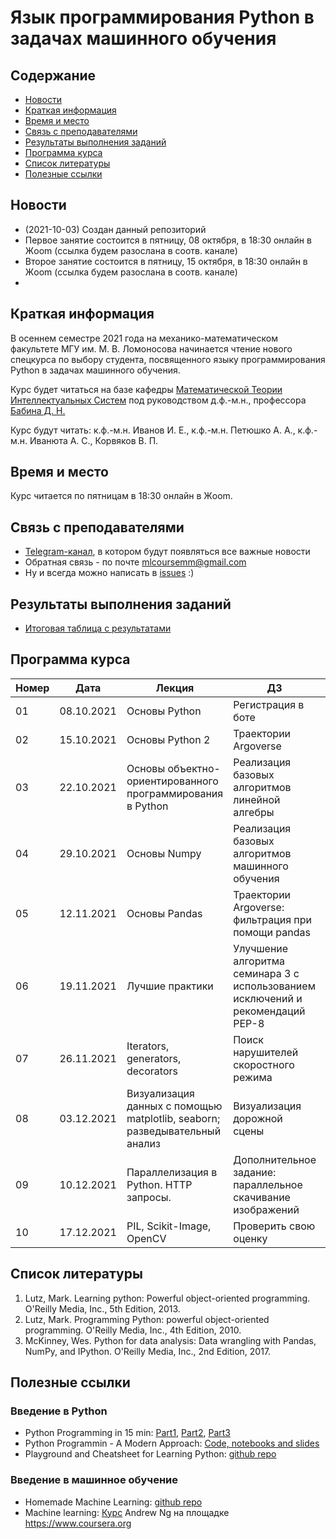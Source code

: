 # Язык программирования Python в задачах машинного обучения

## Содержание
* [Новости](#news)
* [Краткая информация](#info)
* [Время и место](#ww)
* [Связь с преподавателями](#feedback)
* [Результаты выполнения заданий](#marks)
* [Программа курса](#program)
* [Список литературы](#lit)
* [Полезные ссылки](#links)
## <a name="news" /> Новости
* (2021-10-03) Создан данный репозиторий
* Первое занятие состоится в пятницу, 08 октября, в 18:30 онлайн в Жoom (ссылка будем разослана в соотв. канале) 
* Второе занятие состоится в пятницу, 15 октября, в 18:30 онлайн в Жoom (ссылка будем разослана в соотв. канале) 
* 
## <a name="info" /> Краткая информация 
В осеннем семестре 2021 года на механико-математическом факультете МГУ им. М. В. Ломоносова начинается чтение нового спецкурса по выбору студента, посвященного языку программирования Python в задачах машинного обучения. 

Курс будет читаться на базе кафедры [Математической Теории Интеллектуальных Систем](http://intsys.msu.ru) под руководством д.ф.-м.н., профессора [Бабина Д. Н.](http://intsys.msu.ru/staff/babin/) 

Курс будут читать: к.ф.-м.н. Иванов И. Е., к.ф.-м.н. Петюшко А. А., к.ф.-м.н. Иванюта А. С., Корвяков В. П.
## <a name="ww" /> Время и место 
Курс читается по пятницам в 18:30 онлайн в Жoom. 
## <a name="feedback" /> Связь с преподавателями
* [Telegram-канал](https://t.me/joinchat/AAAAAEUmx5cJLOdLXsOt8g), в котором будут появляться все важные новости
* Обратная связь - по почте mlcoursemm@gmail.com
* Ну и всегда можно написать в [issues](https://github.com/mlcoursemm/py2021autumn/issues) :)
## <a name="marks" /> Результаты выполнения заданий
* [Итоговая таблица с результатами](https://docs.google.com/spreadsheets/d/129n3pG6Uq8vLHmeKc09mUI_AEDETr7cBy-PxuglaHwU/edit?usp=sharing)
## <a name="program" /> Программа курса 
| Номер         | Дата          | Лекция                                      | ДЗ                              | Лектор |
| ------------- | ------------- | -------------                               | -------------                           | ------------- |
| 01            | 08.10.2021    | Основы Python | Регистрация в боте | Иванюта А. С.|
| 02            | 15.10.2021    | Основы Python 2 | Траектории Argoverse | Иванюта А. С.|
| 03            | 22.10.2021    | Основы объектно-ориентированного программирования в Python| Реализация базовых алгоритмов линейной алгебры | Корвяков В.П. |
| 04            | 29.10.2021    | Основы Numpy | Реализация базовых алгоритмов машинного обучения | Корвяков В.П. |
| 05            | 12.11.2021    | Основы Pandas | Траектории Argoverse: фильтрация при помощи pandas | Иванюта А.С. |
| 06            | 19.11.2021    | Лучшие практики | Улучшение алгоритма семинара 3 с использованием исключений и рекомендаций PEP-8 | Корвяков В.П. |
| 07            | 26.11.2021    | Iterators, generators, decorators | Поиск нарушителей скоростного режима | Иванюта А.С. |
| 08            | 03.12.2021    | Визуализация данных с помощью matplotlib, seaborn; разведывательный анализ | Визуализация дорожной сцены | Корвяков В.П. |
| 09            | 10.12.2021    | Параллелизация в Python. HTTP запросы. | Дополнительное задание: параллельное скачивание изображений | Корвяков В.П. |
| 10            | 17.12.2021    | PIL, Scikit-Image, OpenCV | Проверить свою оценку | Иванюта А.С. |

## <a name="lit" /> Список литературы
1.	Lutz, Mark. Learning python: Powerful object-oriented programming. O'Reilly Media, Inc., 5th Edition, 2013.
2.	Lutz, Mark. Programming Python: powerful object-oriented programming. O'Reilly Media, Inc., 4th Edition, 2010.
3.	McKinney, Wes. Python for data analysis: Data wrangling with Pandas, NumPy, and IPython. O'Reilly Media, Inc., 2nd Edition, 2017.
## <a name="links" /> Полезные ссылки 
### Введение в Python
* Python Programming in 15 min: [Part1](https://towardsdatascience.com/python-programming-in-15-min-part-1-3ad2d773834c), [Part2](https://towardsdatascience.com/python-programming-in-15-min-part-2-480f78713544), [Part3](https://towardsdatascience.com/python-programming-in-15-min-part-3-ce882f9ab9b2)
* Python Programmin - A Modern Approach: [Code, notebooks and slides](https://github.com/vamsi/python-programming-modern-approach)
* Playground and Cheatsheet for Learning Python: [github repo](https://github.com/trekhleb/learn-python)
### Введение в машинное обучение
* Homemade Machine Learning: [github repo](https://github.com/trekhleb/homemade-machine-learning)
* Machine learning: [Курс](https://www.coursera.org/learn/machine-learning) Andrew Ng на площадке https://www.coursera.org
